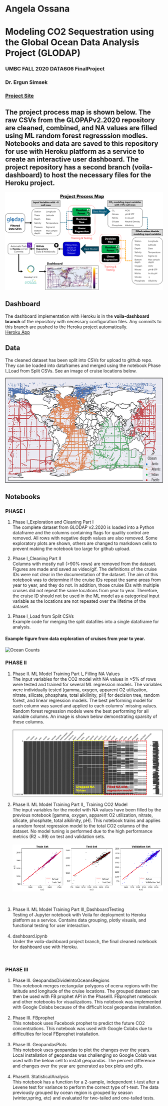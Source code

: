 # Angela Ossana
# Modeling CO2 Sequestration using the Global Ocean Data Analysis Project (GLODAP)
### UMBC FALL 2020 DATA606 FinalProject
### Dr. Ergun Simsek 
### [Project Site ](https://sites.google.com/s/14-zXY-tR-4ddTR09NcwHH0VdedwqjA0Q/p/1mnouXuUqS3ud_088LqPGmpKfiSUgTiD3/edit?ths=true)

## The project process map is shown below. The raw CSVs from the GLOPAPv2.2020 repository are cleaned, combined, and NA values are filled using ML random forest regresssion modles. Notebooks and data are saved to this repository for use with Heroku platform as a service to create an interactive user dashboard. The project repository has a second branch (voila-dashboard) to host the necessary files for the Heroku project. 

![Ocean Counts](/images/ProjectMap.png)

## Dashboard 

The dashboard implementation with Heroku is in the __voila-dashboard branch__ of the repository with necessary configuration files. Any commits to this branch are pushed to the Heroku project automatically. <br> [Heroku App](https://ossana-angela-capstone606.herokuapp.com/)
## Data
The cleaned dataset has been split into CSVs for upload to github repo. They can be loaded into dataframes and merged using the notebook Phase I_Load from Split CSVs. See an image of cruise locations below.  

<p align="center">
  <img width="666" height="334" src="https://github.com/ossana1/DATA606_FinalProject/blob/master/images/OceanRegion.png?raw=true">
</p>

## Notebooks 
### PHASE I
1. Phase I_Exploration and Cleaning Part I <br>
The complete dataset from GLODAP v2.2020 is loaded into a Python dataframe and the columns containing flags for quality control are removed. All rows with negative depth values are also removed. Some exploratory plots are shown, others are changed to markdown cells to prevent making the notebook too large for github upload. <br>

2. Phase I_Cleaning Part II<br>
Columns with mostly null (>90% rows) are removed from the dataset. Figures are made and saved as video/gif. The definitions of the cruise IDs were not clear in the documentation of the dataset. The aim of this notebook was to determine if the cruise IDs repeat the same areas from year to year, and they do not. In addition, those cruise IDs with multiple cruises did not repeat the same locations from year to year. Therefore, the cruise ID should not be used in the ML model as a categorical input variable as the locations are not repeated over the lifetime of the dataset. <br>

3. Phase I_Load from Split CSVs <br>
Example code for merging the split datafiles into a single dataframe for analysis. 

#### Example figure from data exploration of cruises from year to year. 
![Ocean Counts](/images/yearCruises.gif)

### PHASE II
1. Phase II. ML Model Training Part I_ Filling NA Values <br>
The input variables for the CO2 model with NA values in >5% of rows were tested and trained for several ML regression models. The variables were individually tested [gamma, oxygen, apparent O2 utilization, nitrate, silicate, phosphate, total alkilinity, pH] for decision tree, random forest, and linear regression models. The best performing model for each column was saved and applied to each columns' missing values. Random forest regression models were the best performing for all variable columns. An image is shown below demonstrating sparsity of these columns. <br> <br>
![Map](/images/msnolabel.png)<br>

2. Phase II. ML Model Training Part II_ Training CO2 Model<br>
The input variables for the model with NA values have been filled by the previous notebook [gamma, oxygen, apparent O2 utilization, nitrate, silicate, phosphate, total alkilinity, pH]. This notebook trains and applies a random forest regression model to the total CO2 columns of the dataset. No model tuning is performed due to the high performance metrics (R2 ~.99) on test and validation sets. <br> <br>
![Map](/images/MLperformance.png)
<br>

3. Phase II. ML Model Training Part III_DashboardTesting <br>
Testing of Jupyter notebook with Voila for deployment to Heroku platform as a service. Contains data grouping, plotly visuals, and functional testing for user interaction. <br><br>
4. dashboard.ipynb<br>
Under the voila-dashboard project branch, the final cleaned notebook for dashboard use with Heroku. 
<br>

### PHASE III
1. Phase III. GeopandasDivideIntoOceansRegions <br>
This notebook merges rectangular polygons of ocena regions with the latitude and longitude of the cruise locations. The grouped dataset can then be used with FB prophet API in the PhaseIII. FBprophet notebook and other notebooks for visualizations. This notebook was implemented with Google Colabs because of the difficult local geopandas installation.
<br><br>
2. Phase III. FBprophet <br> 
This notebook uses Facebook prophet to predict the future CO2 concentrations. This notebook was used with Google Colabs due to difficulties for local FBprophet installation.
<br><br>
3. Phase III. GeopandasPlots <br> 
This notebook uses geopandas to plot the changes over the years. Local installation of geopandas was challenging so Google Colab was used with the below cell to install geopandas. The percent difference and changes over the year are generated as box plots and gifs. <br><br>
4. PhaseIII. StatisticalAnalysis <br> 
This notebook has a function for a 2-sample, independent t-test after a Levene test for variance to perform the correct type of t-test. The data previously grouped by ocean region is grouped by season (winter,spring, etc) and evaluated for two-tailed and one-tailed tests. <br><br>

